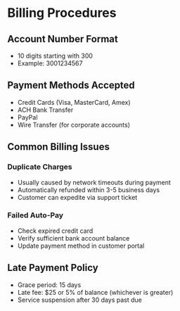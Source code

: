 # Billing Procedures

## Account Number Format
- 10 digits starting with 300
- Example: 3001234567

## Payment Methods Accepted
- Credit Cards (Visa, MasterCard, Amex)
- ACH Bank Transfer
- PayPal
- Wire Transfer (for corporate accounts)

## Common Billing Issues
### Duplicate Charges
- Usually caused by network timeouts during payment
- Automatically refunded within 3-5 business days
- Customer can expedite via support ticket

### Failed Auto-Pay
- Check expired credit card
- Verify sufficient bank account balance
- Update payment method in customer portal

## Late Payment Policy
- Grace period: 15 days
- Late fee: $25 or 5% of balance (whichever is greater)
- Service suspension after 30 days past due